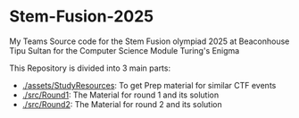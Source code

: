 # Stem-Fusion-2025

 My Teams Source code for the Stem Fusion olympiad 2025 at Beaconhouse Tipu Sultan for the Computer Science Module Turing's Enigma

This Repository is divided into 3 main parts:

- [./assets/StudyResources](./assets/StudyResources): To get Prep material for similar CTF events
- [./src/Round1](./src/Round1): The Material for round 1 and its solution
- [./src/Round2](./src/Round2): The Material for round 2 and its solution
